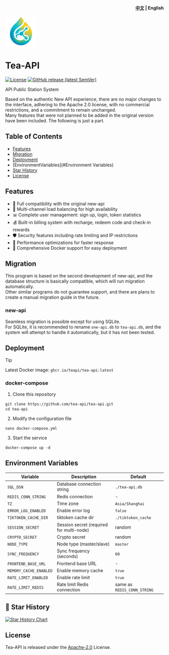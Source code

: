 <p align="right">
  <strong><a href="./README.md">中文</a> | English</strong>
</p>

<a href="https://github.com/tea-api/tea-api" target="_blank">
  <img src="/web/public/logo.png" alt="tea-api" width="100" height="100" />
</a>

# Tea-API

[![License](https://img.shields.io/github/license/tea-api/tea-api)](https://github.com/tea-api/tea-api/blob/main/LICENSE) [![GitHub release (latest SemVer)](https://img.shields.io/github/v/release/tea-api/tea-api)](https://github.com/tea-api/tea-api/releases)

API Public Station System

Based on the authentic New API experience, there are no major changes to the interface, adhering to the Apache 2.0 license, with no commercial restrictions, and a commitment to remain unchanged.  
Many features that were not planned to be added in the original version have been included. The following is just a part.

## Table of Contents

- [Features](#Features)
- [Migration](#Migration)
- [Deployment](#Deployment)
- [EnvironmentVariables](#Environment Variables)
- [Star History](#-star-history)
- [License](#license)

## Features


- 🚀 Full compatibility with the original new-api
- 🔄 Multi-channel load balancing for high availability
- 📊 Complete user management: sign up, login, token statistics
- 💰 Built-in billing system with recharge, redeem code and check-in rewards
- 🛡️ Security features including rate limiting and IP restrictions
- 🔌 Performance optimizations for faster response
- 🐳 Comprehensive Docker support for easy deployment

## Migration

This program is based on the second development of new-api, and the database structure is basically compatible, which will run migration automatically.  
Other similar programs do not guarantee support, and there are plans to create a manual migration guide in the future.  

### new-api

Seamless migration is possible except for using SQLite.  
For SQLite, it is recommended to rename `one-api.db` to `tea-api.db`, and the system will attempt to handle it automatically, but it has not been tested. 

## Deployment

> [!TIP]
> Latest Docker image: `ghcr.io/teapi/tea-api:latest`

### docker-compose

1. Clone this repository

```shell
git clone https://github.com/tea-api/tea-api.git
cd tea-api
```

2. Modify the configuration file

```shell
nano docker-compose.yml
```

3. Start the service

```shell
docker-compose up -d
```

## Environment Variables

| Variable | Description | Default |
|----------|-------------|---------|
| `SQL_DSN` | Database connection string | `./tea-api.db` |
| `REDIS_CONN_STRING` | Redis connection | - |
| `TZ` | Time zone | `Asia/Shanghai` |
| `ERROR_LOG_ENABLED` | Enable error log | `false` |
| `TIKTOKEN_CACHE_DIR` | tiktoken cache dir | `./tiktoken_cache` |
| `SESSION_SECRET` | Session secret (required for multi-node) | random |
| `CRYPTO_SECRET` | Crypto secret | random |
| `NODE_TYPE` | Node type (master/slave) | `master` |
| `SYNC_FREQUENCY` | Sync frequency (seconds) | `60` |
| `FRONTEND_BASE_URL` | Frontend base URL | - |
| `MEMORY_CACHE_ENABLED` | Enable memory cache | `true` |
| `RATE_LIMIT_ENABLED` | Enable rate limit | `true` |
| `RATE_LIMIT_REDIS` | Rate limit Redis connection | same as `REDIS_CONN_STRING` |
## 🌟 Star History

[![Star History Chart](https://api.star-history.com/svg?repos=tea-api/tea-api&type=Date)](https://star-history.com/#tea-api/tea-api&Date)

## License

Tea-API is released under the [Apache-2.0](LICENSE) License.

</div>
